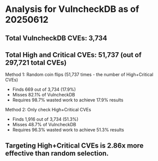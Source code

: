 # Analysis for VulncheckDB as of 20250612

## Total VulncheckDB CVEs: 3,734
## Total High and Critical CVEs: 51,737 (out of 297,721 total CVEs)

Method 1: Random coin flips (51,737 times - the number of High+Critical CVEs)
  - Finds 669 out of 3,734 (17.9%)
  - Misses 82.1% of VulncheckDB
  - Requires 98.7% wasted work to achieve 17.9% results

Method 2: Only check High+Critical CVEs
  - Finds 1,916 out of 3,734 (51.3%)
  - Misses 48.7% of VulncheckDB
  - Requires 96.3% wasted work to achieve 51.3% results

## Targeting High+Critical CVEs is 2.86x more effective than random selection.
